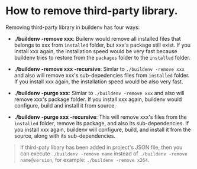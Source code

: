 # How to remove third-party library.

Removing third-party library in buildenv has four ways:

- **./buildenv -remove xxx**: Builenv would remove all installed files that belongs to xxx from `installed` folder, but xxx's package still exist. If you install xxx again, the installation speed would be very fast because buildenv tries to restore from the `packages` folder to the `installed` folder.

- **./buildenv -remove xxx -recursive**: Simlar to `./buildenv -remove xxx` and also will remove xxx's sub-depedencies files from `installed` folder. If you install xxx again, the installation speed would be also very fast.

- **./buildenv -purge xxx**: Simlar to `./buildenv -remove xxx` and also will remove xxx's package folder. If you install xxx again, buildenv would configure, build and install it from source.

- **./buildenv -purge xxx -recursive**: This will remove xxx's files from the `installed` folder, remove its package, and also its sub-dependencies. If you install xxx again, buildenv will configure, build, and install it from the source, along with its sub-dependencies.

>If third-paty libary has been added in project's JSON file, then you can execute `./buildenv -remove name` instead of `./buildenv -remove name@version`, for example: `./buildenv -remove x264`.